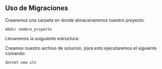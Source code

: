## Uso de Migraciones

Crearemos una carpeta en donde almacenaremos nuestro proyecto.
```
mkdir nombre_proyecto
```

Llevaremos la suiguiente estructura:

Creamos nuestro archivo de solucion, para esto ejecutaremos el siguiente comando:
```
dotnet new sln
```




